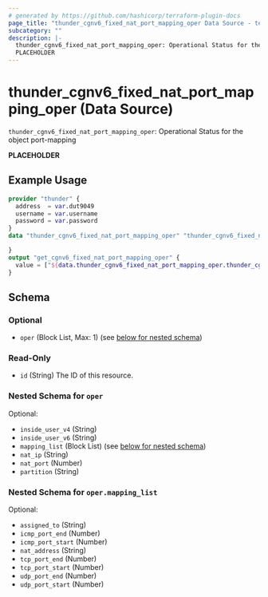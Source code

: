 ```yaml
---
# generated by https://github.com/hashicorp/terraform-plugin-docs
page_title: "thunder_cgnv6_fixed_nat_port_mapping_oper Data Source - terraform-provider-thunder"
subcategory: ""
description: |-
  thunder_cgnv6_fixed_nat_port_mapping_oper: Operational Status for the object port-mapping
  PLACEHOLDER
---
```


# thunder_cgnv6_fixed_nat_port_mapping_oper (Data Source)

`thunder_cgnv6_fixed_nat_port_mapping_oper`: Operational Status for the object port-mapping

__PLACEHOLDER__

## Example Usage

```terraform
provider "thunder" {
  address  = var.dut9049
  username = var.username
  password = var.password
}
data "thunder_cgnv6_fixed_nat_port_mapping_oper" "thunder_cgnv6_fixed_nat_port_mapping_oper" {

}
output "get_cgnv6_fixed_nat_port_mapping_oper" {
  value = ["${data.thunder_cgnv6_fixed_nat_port_mapping_oper.thunder_cgnv6_fixed_nat_port_mapping_oper}"]
}
```

<!-- schema generated by tfplugindocs -->
## Schema

### Optional

- `oper` (Block List, Max: 1) (see [below for nested schema](#nestedblock--oper))

### Read-Only

- `id` (String) The ID of this resource.

<a id="nestedblock--oper"></a>
### Nested Schema for `oper`

Optional:

- `inside_user_v4` (String)
- `inside_user_v6` (String)
- `mapping_list` (Block List) (see [below for nested schema](#nestedblock--oper--mapping_list))
- `nat_ip` (String)
- `nat_port` (Number)
- `partition` (String)

<a id="nestedblock--oper--mapping_list"></a>
### Nested Schema for `oper.mapping_list`

Optional:

- `assigned_to` (String)
- `icmp_port_end` (Number)
- `icmp_port_start` (Number)
- `nat_address` (String)
- `tcp_port_end` (Number)
- `tcp_port_start` (Number)
- `udp_port_end` (Number)
- `udp_port_start` (Number)


